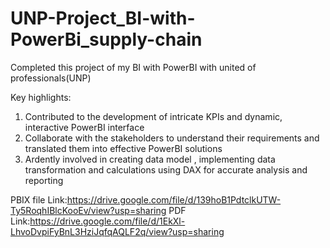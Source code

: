 # UNP-Project_BI-with-PowerBi_supply-chain

Completed this project of my BI with PowerBI with united of professionals(UNP)

Key highlights:
1.	Contributed to the development of intricate KPIs and dynamic, interactive PowerBI interface
2.	Collaborate with the stakeholders to understand their requirements and translated them into effective PowerBI solutions
3.	Ardently involved in creating data model , implementing data transformation and calculations using DAX for accurate analysis and reporting   

PBIX file Link:https://drive.google.com/file/d/139hoB1PdtclkUTW-Ty5RoqhIBlcKooEv/view?usp=sharing
PDF Link:https://drive.google.com/file/d/1EkXl-LhvoDvpiFyBnL3HziJqfqAQLF2q/view?usp=sharing
